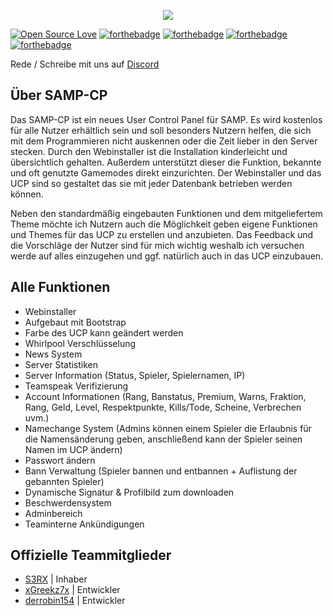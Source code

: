 <p align="center"><img src="http://i.epvpimg.com/rWKrdab.png"></p>

[![Open Source Love](https://badges.frapsoft.com/os/v1/open-source.svg?v=102)](http://forthebadge.com)
[![forthebadge](http://forthebadge.com/badges/built-by-developers.svg)](http://forthebadge.com)
[![forthebadge](http://forthebadge.com/badges/built-with-love.svg)](http://forthebadge.com)
[![forthebadge](http://forthebadge.com/images/badges/uses-css.svg)](http://forthebadge.com)
[![forthebadge](http://forthebadge.com/images/badges/uses-html.svg)](http://forthebadge.com)

Rede / Schreibe mit uns auf [Discord](https://discord.gg/q3daYBU)
## Über SAMP-CP

Das SAMP-CP ist ein neues User Control Panel für SAMP.
Es wird kostenlos für alle Nutzer erhältlich sein und soll besonders Nutzern helfen, die sich mit dem Programmieren nicht auskennen oder die Zeit lieber in den Server stecken.
Durch den Webinstaller ist die Installation kinderleicht und übersichtlich gehalten. Außerdem unterstützt dieser die Funktion, bekannte und oft genutzte Gamemodes direkt einzurichten.
Der Webinstaller und das UCP sind so gestaltet das sie mit jeder Datenbank betrieben werden können.

Neben den standardmäßig eingebauten Funktionen und dem mitgeliefertem Theme möchte ich Nutzern auch die Möglichkeit geben eigene Funktionen und Themes für das UCP zu erstellen und anzubieten.
Das Feedback und die Vorschläge der Nutzer sind für mich wichtig weshalb ich versuchen werde auf alles einzugehen und ggf. natürlich auch in das UCP einzubauen.

## Alle Funktionen

- Webinstaller
- Aufgebaut mit Bootstrap
- Farbe des UCP kann geändert werden
- Whirlpool Verschlüsselung
- News System
- Server Statistiken
- Server Information (Status, Spieler, Spielernamen, IP)
- Teamspeak Verifizierung
- Account Informationen (Rang, Banstatus, Premium, Warns, Fraktion, Rang, Geld, Level, Respektpunkte, Kills/Tode, Scheine, Verbrechen uvm.)
- Namechange System (Admins können einem Spieler die Erlaubnis für die Namensänderung geben, anschließend kann der Spieler seinen Namen im UCP ändern)
- Passwort ändern
- Bann Verwaltung (Spieler bannen und entbannen + Auflistung der gebannten Spieler)
- Dynamische Signatur & Profilbild zum downloaden
- Beschwerdensystem
- Adminbereich
- Teaminterne Ankündigungen

## Offizielle Teammitglieder

- [S3RX](https://breadfish.de/index.php?user/40790-s3rx/) | Inhaber
- [xGreekz7x](https://breadfish.de/index.php?user/18307-xgreekz7x/) | Entwickler
- [derrobin154](https://breadfish.de/index.php?user/28457-derrobin154/) | Entwickler
